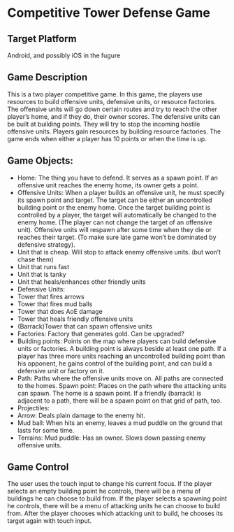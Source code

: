 # Competitive Tower Defense Game
## Target Platform

Android, and possibly iOS in the fugure

## Game Description

This is a two player competitive game. In this game, the players use resources to build offensive units, defensive units, or resource factories. The offensive units will go down certain routes and try to reach the other player’s home, and if they do, their owner scores. The defensive units can be built at building points. They will try to stop the incoming hostile offensive units. Players gain resources by building resource factories. The game ends when either a player has 10 points or when the time is up.

## Game Objects:

* Home: The thing you have to defend. It serves as a spawn point. If an offensive unit reaches the enemy home, its owner gets a point.
* Offensive Units: When a player builds an offensive unit, he must specify its spawn point and target. The target can be either an uncontrolled building point or the enemy home. Once the target building point is controlled by a player, the target will automatically be changed to the enemy home. (The player can not change the target of an offensive unit). Offensive units will respawn after some time when they die or reaches their target. (To make sure late game won’t be dominated by defensive strategy).
 * Unit that is cheap. Will stop to attack enemy offensive units. (but won’t chase them)
 * Unit that runs fast
 * Unit that is tanky
 * Unit that heals/enhances other friendly units
* Defensive Units:
 * Tower that fires arrows
 * Tower that fires mud balls
 * Tower that does AoE damage
 * Tower that heals friendly offensive units
 * (Barrack)Tower that can spawn offensive units
* Factories: Factory that generates gold. Can be upgraded?
* Building points: Points on the map where players can build defensive units or factories. A building point is always beside at least one path. If a player has three more units reaching an uncontrolled building point than his opponent, he gains control of the building point, and can build a defensive unit or factory on it.
* Path: Paths where the offensive units move on. All paths are connected to the homes.
Spawn point: Places on the path where the attacking units can spawn. The home is a spawn point. If a friendly (barrack) is adjacent to a path, there will be a spawn point on that grid of path, too.
* Projectiles:
 * Arrow: Deals plain damage to the enemy hit.
 * Mud ball: When hits an enemy, leaves a mud puddle on the ground that lasts for some time.
* Terrains:
Mud puddle: Has an owner. Slows down passing enemy offensive units.
## Game Control

The user uses the touch input to change his current focus. If the player selects an empty building point he controls, there will be a menu of buildings he can choose to build from. If the player selects a spawning point he controls, there will be a menu of attacking units he can choose to build from. After the player chooses which attacking unit to build, he chooses its target again with touch input.